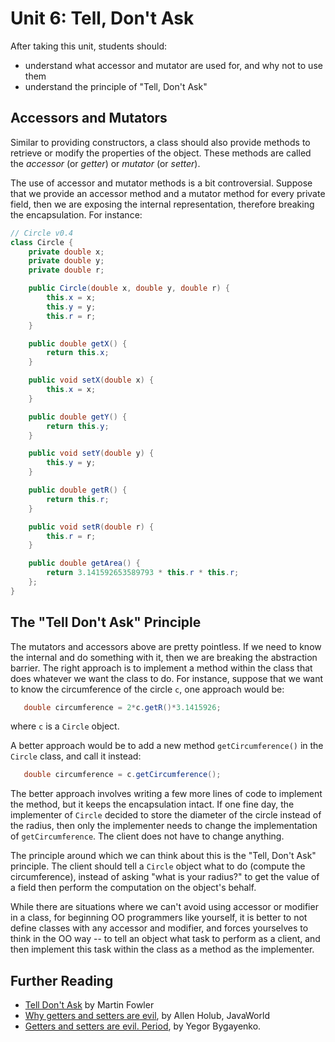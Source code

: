 # Unit 6: Tell, Don't Ask

After taking this unit, students should:

- understand what accessor and mutator are used for, and why not to use them
- understand the principle of "Tell, Don't Ask"

## Accessors and Mutators

Similar to providing constructors, a class should also provide methods to retrieve or modify the properties of the object.  These methods are called the _accessor_ (or _getter_) or _mutator_ (or _setter_).

The use of accessor and mutator methods is a bit controversial.   Suppose that we provide an accessor method and a mutator method for every private field, then we are exposing the internal representation, therefore breaking the encapsulation.  For instance:

```Java
// Circle v0.4
class Circle {
	private double x;
	private double y;
	private double r;

	public Circle(double x, double y, double r) {
		this.x = x;
		this.y = y;
		this.r = r;
	}

	public double getX() {
		return this.x;
	}

	public void setX(double x) {
		this.x = x;
	}

	public double getY() {
		return this.y;
	}

	public void setY(double y) {
		this.y = y;
	}

	public double getR() {
		return this.r;
	}

	public void setR(double r) {
		this.r = r;
	}

	public double getArea() {
		return 3.141592653589793 * this.r * this.r;
	};
}
```

## The "Tell Don't Ask" Principle

The mutators and accessors above are pretty pointless.  If we need to know the internal and do something with it, then we are breaking the abstraction barrier.  The right approach is to implement a method within the class that does whatever we want the class to do.   For instance, suppose that we want to know the circumference of the circle `c`, one approach would be:

```Java
   double circumference = 2*c.getR()*3.1415926;
```

where `c` is a `Circle` object.

A better approach would be to add a new method `getCircumference()` in the `Circle` class, and call it instead:
```Java
   double circumference = c.getCircumference();
```

The better approach involves writing a few more lines of code to implement the method, but it keeps the encapsulation intact.  If one fine day, the implementer of `Circle` decided to store the diameter of the circle instead of the radius, then only the implementer needs to change the implementation of `getCircumference`.  The client does not have to change anything.  

The principle around which we can think about this is the "Tell, Don't Ask" principle.  The client should tell a `Circle` object what to do (compute the circumference), instead of asking "what is your radius?" to get the value of a field then perform the computation on the object's behalf.

While there are situations where we can't avoid using accessor or modifier in a class, for beginning OO programmers like yourself, it is better to not define classes with any accessor and modifier, and forces yourselves to think in the OO way -- to tell an object what task to perform as a client, and then implement this task within the class as a method as the implementer.

## Further Reading

- [Tell Don't Ask](https://martinfowler.com/bliki/TellDontAsk.html) by Martin Fowler
- [Why getters and setters are evil](https://www.infoworld.com/article/2073723/why-getter-and-setter-methods-are-evil.html), by Allen Holub, JavaWorld
- [Getters and setters are evil. Period](https://www.yegor256.com/2014/09/16/getters-and-setters-are-evil.html), by Yegor Bygayenko.
